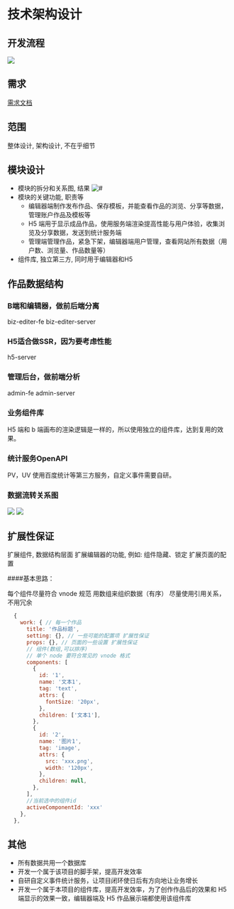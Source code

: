 # 技术架构设计
## 开发流程
![](https://upload-images.jianshu.io/upload_images/23257036-e6cfad61b888e8d6.png?imageMogr2/auto-orient/strip%7CimageView2/2/w/1240)
## 需求
[需求文档](https://imooc-lego.yuque.com/imooc-lego/zlz87z)
## 范围
整体设计, 架构设计, 不在乎细节
## 模块设计
- 模块的拆分和关系图, 结果
  ![#](https://upload-images.jianshu.io/upload_images/23257036-a819a5ae5c2b5c5a.png?imageMogr2/auto-orient/strip%7CimageView2/2/w/1240)
- 模块的关键功能, 职责等
    - 编辑器端制作发布作品、保存模板，并能查看作品的浏览、分享等数据，管理账户作品及模板等
    -  H5 端用于显示成品作品，使用服务端渲染提高性能与用户体验，收集浏览及分享数据，发送到统计服务端
    - 管理端管理作品，紧急下架，编辑器端用户管理，查看网站所有数据（用户数、浏览量、作品数量等）
- 组件库, 独立第三方, 同时用于编辑器和H5
## 作品数据结构
### B端和编辑器，做前后端分离

biz-editer-fe
biz-editer-server

### H5适合做SSR，因为要考虑性能
h5-server
### 管理后台，做前端分析

admin-fe
admin-server

### 业务组件库

H5 端和 b 端画布的渲染逻辑是一样的，所以使用独立的组件库，达到复用的效果。

### 统计服务OpenAPI

PV，UV 使用百度统计等第三方服务，自定义事件需要自研。

### 数据流转关系图
![](https://upload-images.jianshu.io/upload_images/23257036-df12d4b20c4e1869.png?imageMogr2/auto-orient/strip%7CimageView2/2/w/1240)
![](https://upload-images.jianshu.io/upload_images/23257036-fe5089471e5cd439.png?imageMogr2/auto-orient/strip%7CimageView2/2/w/1240)
## 扩展性保证
扩展组件, 数据结构层面
扩展编辑器的功能, 例如: 组件隐藏、锁定
扩展页面的配置

####基本思路：

每个组件尽量符合 vnode 规范
用数组来组织数据（有序）
尽量使用引用关系，不用冗余
```js
  {
    work: { // 每一个作品
      title: '作品标题',
      setting: {}, // 一些可能的配置项 扩展性保证
      props: {}, // 页面的一些设置 扩展性保证
      // 组件(数组,可以排序) 
      // 单个 node 要符合常见的 vnode 格式
      components: [
        {
          id: '1',
          name: '文本1',
          tag: 'text',
          attrs: {
            fontSize: '20px',
          },
          children: ['文本1'],
        },
        {
          id: '2',
          name: '图片1',
          tag: 'image',
          attrs: {
            src: 'xxx.png',
            width: '120px',
          },
          children: null,
        },
      ],
      //当前选中的组件id
      activeComponentId: 'xxx'
    },
  },

```
## 其他
- 所有数据共用一个数据库
- 开发一个属于该项目的脚手架，提高开发效率
- 自研自定义事件统计服务，让项目闭环使日后有方向地让业务增长
- 开发一个属于本项目的组件库，提高开发效率，为了创作作品后的效果和 H5 端显示的效果一致，编辑器端及 H5 作品展示端都使用该组件库


